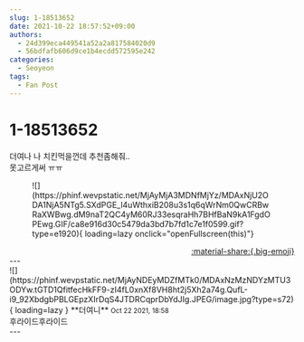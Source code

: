 ```yaml
---
slug: 1-18513652
date: 2021-10-22 18:57:52+09:00
authors:
  - 24d399eca449541a52a2a817584020d9
  - 56bdfafb606d9ce1b4ecdd572595e242
categories:
  - Seoyeon
tags:
  - Fan Post
---
```


# 1-18513652

<div class="post-container" markdown="1">
<div class="content-container md-sidebar__scrollwrap" markdown="1">

더여나 나 치킨먹을껀데 추천좀해줘..<br>못고르게써 ㅠㅠ
<figure markdown="1">
![](https://phinf.wevpstatic.net/MjAyMjA3MDNfMjYz/MDAxNjU2ODA1NjA5NTg5.SXdPGE_l4uWthxiB208u3s1q6qWrNm0QwCRBwRaXWBwg.dM9naT2QC4yM60RJ33esqraHh7BHfBaN9kA1FgdOPEwg.GIF/ca8e916d30c5479da3bd7b7fd1c7e1f0599.gif?type=e1920){ loading=lazy onclick="openFullscreen(this)"}
</figure>


</div>
</div>

<div style="text-align: right;" markdown="1">
<a href="https://weverse.io/fromis9/fanpost/1-18513652" style="text-align: right;">:material-share:{.big-emoji}</a>
</div>
---

<div class="comments-container md-sidebar__scrollwrap" markdown="1">
<div class="comment" markdown="1">
<div class='id-container' markdown="1">
![](https://phinf.wevpstatic.net/MjAyNDEyMDZfMTk0/MDAxNzMzNDYzMTU3ODYw.tGTD1QfitfecHkFF9-zI4fL0xnXf8VH8ht2j5Xh2a74g.QufL-i9_92XbdgbPBLGEpzXIrDqS4JTDRCqprDbYdJIg.JPEG/image.jpg?type=s72){ loading=lazy }
**<span class="artist">더여니</span>** <small>Oct 22 2021, 18:58</small><br>
</div>
<div class='comment-body' markdown="1">
후라이드후라이드
</div>
</div>
</div>
---
